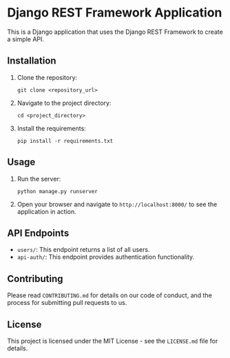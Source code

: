 # Django REST Framework Application

This is a Django application that uses the Django REST Framework to create a simple API.

## Installation

1. Clone the repository:
    ```
    git clone <repository_url>
    ```

2. Navigate to the project directory:
    ```
    cd <project_directory>
    ```

3. Install the requirements:
    ```
    pip install -r requirements.txt
    ```

## Usage

1. Run the server:
    ```
    python manage.py runserver
    ```

2. Open your browser and navigate to `http://localhost:8000/` to see the application in action.

## API Endpoints

- `users/`: This endpoint returns a list of all users.
- `api-auth/`: This endpoint provides authentication functionality.

## Contributing

Please read `CONTRIBUTING.md` for details on our code of conduct, and the process for submitting pull requests to us.

## License

This project is licensed under the MIT License - see the `LICENSE.md` file for details.